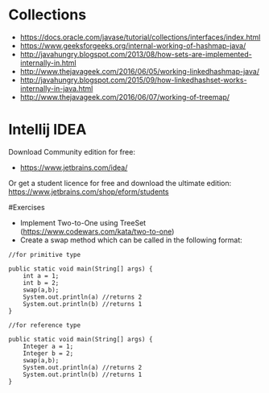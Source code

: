 # Collections
* https://docs.oracle.com/javase/tutorial/collections/interfaces/index.html
* https://www.geeksforgeeks.org/internal-working-of-hashmap-java/
* http://javahungry.blogspot.com/2013/08/how-sets-are-implemented-internally-in.html
* http://www.thejavageek.com/2016/06/05/working-linkedhashmap-java/
* http://javahungry.blogspot.com/2015/09/how-linkedhashset-works-internally-in-java.html
* http://www.thejavageek.com/2016/06/07/working-of-treemap/

# Intellij IDEA
Download Community edition for free:
* https://www.jetbrains.com/idea/

Or get a student licence for free and download the ultimate edition:
https://www.jetbrains.com/shop/eform/students

#Exercises
* Implement Two-to-One using TreeSet (https://www.codewars.com/kata/two-to-one)
* Create a swap method which can be called in the following format:

~~~
//for primitive type

public static void main(String[] args) {
    int a = 1;
    int b = 2;
    swap(a,b);
    System.out.println(a) //returns 2
    System.out.println(b) //returns 1
}

//for reference type

public static void main(String[] args) {
    Integer a = 1;
    Integer b = 2;
    swap(a,b);
    System.out.println(a) //returns 2
    System.out.println(b) //returns 1
}
~~~
